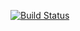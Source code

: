 [![Build Status](https://travis-ci.org/kanonji/php_testing.png?branch=master)](https://travis-ci.org/kanonji/php_testing)
